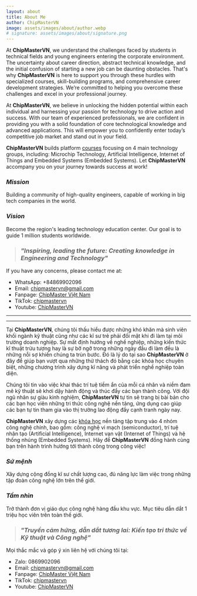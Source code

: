 ```yaml
---
layout: about
title: About Me
author: ChipMasterVN
image: assets/images/about/author.webp
# signature: assets/images/about/signature.png
---
```


At **ChipMasterVN**, we understand the challenges faced by students in technical fields and young engineers entering the corporate environment. The uncertainty about career direction, abstract technical knowledge, and the initial confusion of starting a new job can be daunting obstacles. That's why **ChipMasterVN** is here to support you through these hurdles with specialized courses, skill-building programs, and comprehensive career development strategies. We’re committed to helping you overcome these challenges and excel in your professional journey.

At **ChipMasterVN**, we believe in unlocking the hidden potential within each individual and harnessing your passion for technology to drive action and success. With our team of experienced professionals, we are confident in providing you with a solid foundation of core technological knowledge and advanced applications. This will empower you to confidently enter today’s competitive job market and stand out in your field.

**ChipMasterVN** builds platform [courses](/courses) focusing on 4 main technology groups, including: Microchip Technology, Artificial Intelligence, Internet of Things and Embedded Systems (Embedded Systems). Let **ChipMasterVN** accompany you on your journey towards success at work!

### *Mission*

Building a community of high-quality engineers, capable of working in big tech companies in the world.

### *Vision*

Become the region's leading technology education center. Our goal is to guide 1 million students worldwide.

> ### *"Inspiring, leading the future: Creating knowledge in Engineering and Technology"*

If you have any concerns, please contact me at:
* WhatsApp: +84869902096
* Email: chipmastervn@gmail.com
* Fanpage: [ChipMaster Việt Nam](https://www.facebook.com/chipmastervn/)
* TikTok: [chipmastervn](https://www.tiktok.com/@chipmastervn)
* Youtube: [ChipMasterVN](https://www.youtube.com/@ChipMasterVN/featured)

---
---

Tại **ChipMasterVN**, chúng tôi thấu hiểu được những khó khăn mà sinh viên khối ngành kỹ thuật cũng như các kĩ sư trẻ phải đối mặt khi đi làm tại môi trường doanh nghiệp.  Sự mất định hướng về nghề nghiệp, những kiến thức kĩ thuật trừu tượng hay là sự bỡ ngỡ trong những ngày đầu đi làm đều là những nỗi sợ khiến chúng ta trùn bước. Đó là lý do tại sao **ChipMasterVN** ở đây để giúp bạn vượt qua những thử thách đó bằng các khóa học chuyên biệt, những chương trình xây dựng kĩ năng và phát triển nghề nghiệp toàn diện.

Chúng tôi tin vào việc khai thác trí tuệ tiềm ẩn của mỗi cá nhân và niềm đam mê kỹ thuật sẽ khơi dậy hành động và thúc đẩy các bạn thành công. Với đội ngũ nhân sự giàu kinh nghiệm, **ChipMasterVN** tự tin sẽ trang bị bài bản cho các bạn học viên những tri thức công nghệ nền tảng, ứng dụng cao giúp các bạn tự tin tham gia vào thị trường lao động đầy cạnh tranh ngày nay.

**ChipMasterVN** xây dựng các [khóa học](/courses) nền tảng tập trung vào 4 nhóm công nghệ chính, bao gồm: công nghệ vi mạch (semiconductor), trí tuệ nhân tạo (Artificial Intelligence), Internet vạn vật (Internet of Things) và hệ thống nhúng (Embedded Systems). Hãy để **ChipMasterVN** đồng hành cùng bạn trên hành trình hướng tới thành công trong công việc!

### *Sứ mệnh*

Xây dựng cộng đồng kĩ sư chất lượng cao, đủ năng lực làm việc trong những tập đoàn công nghệ lớn trên thế giới.

### *Tầm nhìn*

Trở thành đơn vị giáo dục công nghệ hàng đầu khu vực. Mục tiêu dẫn dắt 1 triệu học viên trên toàn thế giới.

> ### *"Truyền cảm hứng, dẫn dắt tương lai: Kiến tạo tri thức về Kỹ thuật và Công nghệ"*

Mọi thắc mắc và góp ý xin liên hệ với chúng tôi tại:
* Zalo: 0869902096
* Email: chipmastervn@gmail.com
* Fanpage: [ChipMaster Việt Nam](https://www.facebook.com/chipmastervn/)
* TikTok: [chipmastervn](https://www.tiktok.com/@chipmastervn)
* Youtube: [ChipMasterVN](https://www.youtube.com/@ChipMasterVN/featured)